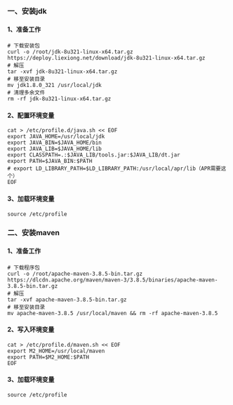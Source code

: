 ### 一、安装jdk
#### 1、准备工作
``` shell
# 下载安装包
curl -o /root/jdk-8u321-linux-x64.tar.gz https://deploy.liexiong.net/download/jdk-8u321-linux-x64.tar.gz
# 解压
tar -xvf jdk-8u321-linux-x64.tar.gz
# 移至安装目录
mv jdk1.8.0_321 /usr/local/jdk
# 清理多余文件
rm -rf jdk-8u321-linux-x64.tar.gz
```
#### 2、配置环境变量
``` shell
cat > /etc/profile.d/java.sh << EOF
export JAVA_HOME=/usr/local/jdk
export JAVA_BIN=$JAVA_HOME/bin
export JAVA_LIB=$JAVA_HOME/lib
export CLASSPATH=.:$JAVA_LIB/tools.jar:$JAVA_LIB/dt.jar
export PATH=$JAVA_BIN:$PATH
# export LD_LIBRARY_PATH=$LD_LIBRARY_PATH:/usr/local/apr/lib（APR需要这个）
EOF
```
#### 3、加载环境变量
``` shell
source /etc/profile
```

### 二、安装maven
#### 1、准备工作
``` shell
# 下载程序包
curl -o /root/apache-maven-3.8.5-bin.tar.gz https://dlcdn.apache.org/maven/maven-3/3.8.5/binaries/apache-maven-3.8.5-bin.tar.gz
# 解压
tar -xvf apache-maven-3.8.5-bin.tar.gz
# 移至安装目录
mv apache-maven-3.8.5 /usr/local/maven && rm -rf apache-maven-3.8.5
```
#### 2、写入环境变量
``` shell
cat > /etc/profile.d/maven.sh << EOF
export M2_HOME=/usr/local/maven
export PATH=$M2_HOME:$PATH
EOF
```
#### 3、加载环境变量
``` shell
source /etc/profile
```